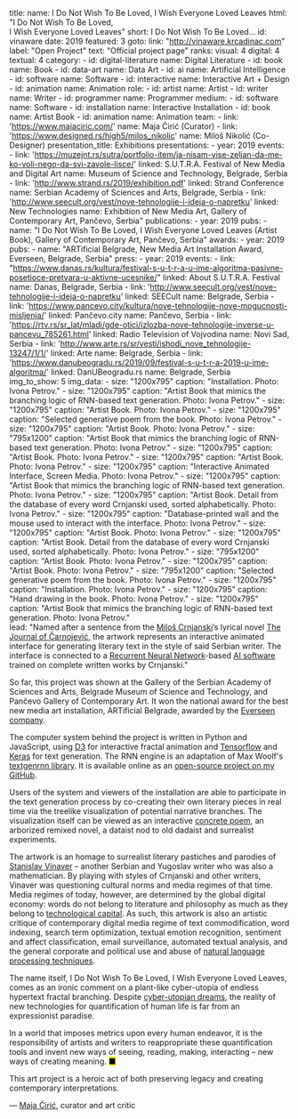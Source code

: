 title: 
    name: I Do Not Wish To Be Loved, I Wish Everyone Loved Leaves
    html: "I Do Not Wish To Be Loved,<br>I Wish Everyone Loved Leaves"
    short: I Do Not Wish To Be Loved…
id: vinaware
date: 2019
featured: 3
goto:
    link: "http://vinaware.krcadinac.com"
    label: "Open Project"
    text: "Official project page"
ranks:
    visual: 4
    digital: 4
    textual: 4
category: 
    - id: digital-literature
      name: Digital Literature
    - id: book
      name: Book
    - id: data-art
      name: Data Art
    - id: ai
      name: Artificial Intelligence
    - id: software
      name: Software
    - id: interactive
      name: Interactive Art + Design
    - id: animation
      name: Animation
role:
    - id: artist
      name: Artist
    - id: writer
      name: Writer
    - id: programmer
      name: Programmer
medium:
    - id: software
      name: Software
    - id: installation
      name: Interactive Installation
    - id: book
      name: Artist Book
    - id: animation
      name: Animation
team:
    - link: 'https://www.majaciric.com/'
      name: Maja Ćirić (Curator)
    - link: 'https://www.designed.rs/high5/milos_nikolic'
      name: Miloš Nikolić (Co-Designer)
presentation_title: Exhibitions
presentations:
    - year: 2019
      events:
        - link: 'https://muzejnt.rs/sutra/portfolio-item/ja-nisam-vise-zeljan-da-me-ko-voli-nego-da-svi-zavole-lisce/'
          linked: S.U.T.R.A. Festival of New Media and Digital Art 
          name: Museum of Science and Technology, Belgrade, Serbia
        - link: 'http://www.strand.rs/2019/exhibition.pdf'
          linked: Strand Conference 
          name: Serbian Academy of Sciences and Arts, Belgrade, Serbia
        - link: 'http://www.seecult.org/vest/nove-tehnologije-i-ideja-o-napretku'
          linked: New Technologies 
          name: Exhibition of New Media Art, Gallery of Contemporary Art, Pančevo, Serbia"
publications:
    - year: 2019
      pubs:
        - name: "<span class='italic-style'>I Do Not Wish To Be Loved, I Wish Everyone Loved Leaves</span> (Artist Book), Gallery of Contemporary Art, Pančevo, Serbia"
awards:
    - year: 2019
      pubs:
        - name: "<span class='italic-style'>ARTificial Belgrade</span>, New Media Art Installation Award, Everseen, Belgrade, Serbia"
press:
    - year: 2019
      events:
        - link: "https://www.danas.rs/kultura/festival-s-u-t-r-a-u-ime-algoritma-pasivne-posetioce-pretvara-u-aktivne-ucesnike/"
          linked: About S.U.T.R.A. Festival 
          name: Danas, Belgrade, Serbia
        - link: 'http://www.seecult.org/vest/nove-tehnologije-i-ideja-o-napretku'
          linked: SEECult
          name: Belgrade, Serbia
        - link: 'https://www.pancevo.city/kultura/nove-tehnologije-nove-mogucnosti-misljenja/'
          linked: Pančevo.city
          name: Pančevo, Serbia
        - link: 'https://rtv.rs/sr_lat/mladi/gde-otici/izlozba-nove-tehnologije-inverse-u-pancevu_785261.html'
          linked: Radio Television of Vojvodina
          name: Novi Sad, Serbia
        - link: 'http://www.arte.rs/sr/vesti/ishodi_nove_tehnologije-13247/1/1/'
          linked: Arte
          name: Belgrade, Serbia
        - link: 'https://www.danubeogradu.rs/2019/09/festival-s-u-t-r-a-2019-u-ime-algoritma/'
          linked: DanUBeogradu.rs
          name: Belgrade, Serbia          
img_to_show: 5
img_data:
    - size: "1200x795"
      caption: "Installation. Photo: Ivona Petrov."
    - size: "1200x795"
      caption: "Artist Book that mimics the branching logic of RNN-based text generation. Photo: Ivona Petrov."
    - size: "1200x795"
      caption: "Artist Book. Photo: Ivona Petrov."
    - size: "1200x795"
      caption: "Selected generative poem from the book. Photo: Ivona Petrov."
    - size: "1200x795"
      caption: "Artist Book. Photo: Ivona Petrov."
    - size: "795x1200"
      caption: "Artist Book that mimics the branching logic of RNN-based text generation. Photo: Ivona Petrov."
    - size: "1200x795"
      caption: "Artist Book. Photo: Ivona Petrov."
    - size: "1200x795"
      caption: "Artist Book. Photo: Ivona Petrov."
    - size: "1200x795"
      caption: "Interactive Animated Interface, Screen Media. Photo: Ivona Petrov."
    - size: "1200x795"
      caption: "Artist Book that mimics the branching logic of RNN-based text generation. Photo: Ivona Petrov."
    - size: "1200x795"
      caption: "Artist Book. Detail from the database of every word Crnjanski used, sorted alphabetically. Photo: Ivona Petrov."
    - size: "1200x795"
      caption: "Database-printed wall and the mouse used to interact with the interface. Photo: Ivona Petrov."
    - size: "1200x795"
      caption: "Artist Book. Photo: Ivona Petrov."
    - size: "1200x795"
      caption: "Artist Book. Detail from the database of every word Crnjanski used, sorted alphabetically. Photo: Ivona Petrov."
    - size: "795x1200"
      caption: "Artist Book. Photo: Ivona Petrov."
    - size: "1200x795"
      caption: "Artist Book. Photo: Ivona Petrov."
    - size: "795x1200"
      caption: "Selected generative poem from the book. Photo: Ivona Petrov."
    - size: "1200x795"
      caption: "Installation. Photo: Ivona Petrov."
    - size: "1200x795"
      caption: "Hand drawing in the book. Photo: Ivona Petrov."
    - size: "1200x795"
      caption: "Artist Book that mimics the branching logic of RNN-based text generation. Photo: Ivona Petrov."    
lead: "Named after a sentence from the <a href='https://sites.google.com/site/projectgoethe/Home/milos-crnjanski' target='_blank'>Miloš Crnjanski</a>’s lyrical novel <span class='italic-style'><a href='https://en.wikipedia.org/wiki/The_Journal_of_%C4%8Carnojevi%C4%87' target='_blank'>The Journal of Čarnojević</a></span>, the artwork represents an interactive animated interface for generating literary text in the style of said Serbian writer. The interface is connected to a <a href='https://en.wikipedia.org/wiki/Recurrent_neural_network' target='_blank'>Recurrent Neural Network</a>-based <a href='https://en.wikipedia.org/wiki/Natural-language_generation' target='_blank'>AI software</a> trained on complete written works by Crnjanski."

So far, this project was shown at the Gallery of the Serbian Academy of Sciences and Arts, Belgrade Museum of Science and Technology, and Pančevo Gallery of Contemporary Art. It won the national award for the best new media art installation, <span class='italic-style'>ARTificial Belgrade</span>, awarded by the <a href='https://everseen.com/technology.html' target='_blank'>Everseen company</a>.

The computer system behind the project is written in Python and JavaScript, using <a href='https://d3js.org/' target='_blank'>D3</a> for interactive fractal animation and <a href='https://www.tensorflow.org/' target='_blank'>Tensorflow</a> and <a href='https://keras.io/' target='_blank'>Keras</a> for text generation. The RNN engine is an adaptation of Max Woolf's <a href='https://github.com/minimaxir/textgenrnn' target='_blank'>textgenrnn library</a>. It is available online as an <a href='https://github.com/parthenocissus/autoprose' target='_blank'>open-source project on my GitHub</a>. 

Users of the system and viewers of the installation are able to participate in the text generation process by co-creating their own literary pieces in real time via the treelike visualization of potential narrative branches. The visualization itself can be viewed as an interactive <a href='https://en.wikipedia.org/wiki/Concrete_poetry' target='_blank'>concrete poem</a>, an arborized remixed novel, a <span class='italic-style'>dataist</span> nod to old dadaist and surrealist experiments.

The artwork is an homage to surrealist literary pastiches and parodies of <a href='https://en.wikipedia.org/wiki/Stanislav_Vinaver' target='_blank'>Stanislav Vinaver</a> – another Serbian and Yugoslav writer who was also a mathematician. By playing with styles of Crnjanski and other writers, Vinaver was questioning cultural norms and media regimes of that time. Media regimes of today, however, are determined by the global digital economy: words do not belong to literature and philosophy as much as they belong to <a href='https://infoscience.epfl.ch/record/200539?ln=en' target='_blank'>technological capital</a>. As such, this artwork is also an artistic critique of contemporary digital media regime of text commodification, word indexing, search term optimization, textual emotion recognition, sentiment and affect classification, email surveillance, automated textual analysis, and the general corporate and political use and abuse of <a href='https://en.wikipedia.org/wiki/Natural_language_processing' target='_blank'>natural language processing techniques</a>.

The name itself, <span class='italic-style'>I Do Not Wish To Be Loved, I Wish Everyone Loved Leaves</span>, comes as an ironic comment on a plant-like cyber-utopia of endless hypertext fractal branching. Despite <a href='https://en.wikipedia.org/wiki/Cyber-utopianism' target='_blank'>cyber-utopian dreams</a>, the reality of new technologies for quantification of human life is far from an expressionist paradise. 

In a world that imposes metrics upon every human endeavor, it is the responsibility of artists and writers to reappropriate these quantification tools and invent new ways of seeing, reading, making, interacting – new ways of creating meaning.
 <mark>&#9632;</mark>
<div class="quote1">This art project is a heroic act of both preserving legacy and creating contemporary interpretations.<p class="by">— <a href='https://curatorsintl.org/collaborators/maja_ciric' target='_blank'>Maja Ćirić</a>, curator and art critic</p></div>